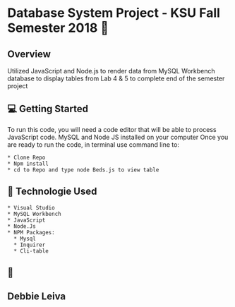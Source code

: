 # Database System Project - KSU Fall Semester 2018 :fallen_leaf:

## Overview
Utilized JavaScript and Node.js to render data from MySQL Workbench database to display tables from Lab 4 & 5 to complete
end of the semester project

## :computer: Getting Started
To run this code, you will need a code editor that will be able to process JavaScript code. MySQL and Node JS installed on your computer
Once you are ready to run the code, in terminal use command line to:

    * Clone Repo
    * Npm install
    * cd to Repo and type node Beds.js to view table
   
## :space_invader: Technologie Used
    * Visual Studio
    * MySQL Workbench
    * JavaScript
    * Node.Js
    * NPM Packages:
      * Mysql
      * Inquirer
      * Cli-table 
    
  
## :tulip:

## Debbie Leiva






